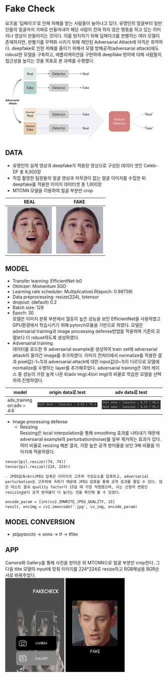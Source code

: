 ﻿# Fake Check
 요즈음 ‘딥페이크’로 인해 피해를 받는 사람들이 늘어나고 있다. 유명인의 얼굴부터 일반인들의 얼굴까지 가짜로 만들어내어 해당 사람이 전혀 하지 않은 행동을 하고 있는 이미지나 영상이 만들어지는 것이다. 
이를 방지하기 위해 딥페이크를 판별하는 여러 모델이 존재하지만, 판별기를 무력화 시키기 위해 제안된 Adversarial Attack에 아직은 취약하다.
deepfake로 인한 피해를 줄이기 위해서 모델 방해공격(adversarial attack)에도 robust한 모델을 구축하고, 애플리케이션을 구현하여 deepfake 방어에 대해 사람들의 접근성을 높이는 것을 목표로 본 과제를 수행했다.
<img height="240" src="https://github.com/CapstoneDesign-FakeCheck/FakeCheck/blob/master/pic/main_pic.jpg"/><br>
## DATA
* 유명인의 실제 영상과 deepfake가 적용된 영상으로 구성된 데이터 셋인 Celeb-DF 총 8,000장
* 직접 촬영한 팀원들의 얼굴 영상과 저작권이 없는 얼굴 이미지를 수집한 뒤 deepfake를 적용한 이미지 데이터셋 총 1,000장
* MTCNN 모델을 이용하여 얼굴 부분만 crop

|REAL|FAKE|
|---|---|
|<img height="150" src="https://github.com/CapstoneDesign-FakeCheck/FakeCheck/blob/master/pic/real.png"/>|<img height="150" src="https://github.com/CapstoneDesign-FakeCheck/FakeCheck/blob/master/pic/fake.jpg"/>|
## MODEL
* Transfer learning: EfficientNet-b0
* Otimizer: Momentum SGD
* Learning rate scheduler: MultiplicativeLR(epoch: 0.98739)
* Data preprocessing: resize(224), totensor
* dropout: (default) 0.2
* Batch size: 128
* Epoch: 30<br>
모델은 이미지 분류 부분에서 월등히 높은 성능을 보인 EfficientNet을 사용하였고 GPU환경에서 학습시키기 위해 pytorch모듈을 기반으로 하였다.
모델은 adversarial training과 image processing defense방법을 적용하여 기존의 모델보다 더 robust하도록 생성하였다.
* Adversarial training<br>
데이터를 로드한 후 adversarial example을 생성하여 train set에 adversarial attack이 들어간 image를 추가하였다.
이미지 전처리에서 normalize를 적용한 결과 pixel값(-1&#126;1)과 adversarial attack에 대한 input값(0&#126;1)이 다르므로 모델에 normalize를 수행하는 layer를 추가해주었다.
adversarial training은 여러 케이스 중 성능이 가장 높게 나온 6(adv img):4(ori img)의 비율로 학습한 모델을 선택하여 진행하였다.

|model|origin data로 test|adv data로 test|
|---|---|---|
|adv_training<br>ori:adv = 4:6|<img width="300" src="https://github.com/CapstoneDesign-FakeCheck/FakeCheck/blob/master/pic/ori_test.png"/>|<img width="300" src="https://github.com/CapstoneDesign-FakeCheck/FakeCheck/blob/master/pic/adv_test.png"/>|
* Image processing defense<br>
	- Resizing<br>Resizing은 local interpolation을 통해 smoothing 효과를 나타내기 때문에 adversarial example의 perturbation(noise)를 일부 제거하는 효과가 있다. 여러 비율로 resizing 해본 결과, 가장 높은 공격 방어율을 보인 3배 비율을 이미지에 적용하였다. 
```
tensor2pil.resize((74, 74))
tensor2pil.resize((224, 224))
```
	- JPEG압축<br>JPEG 압축은 이미지의 고주파 구성요소를 압축하고, adversarial perturbation도 고주파에 속하기 때문에 JPEG 압축을 통해 공격 효과를 줄일 수 있다. 많은 테스트 결과 quality factor가 15일 때 가장 적절했으며, 이는 선형적 변환인 resizing보다 공격 방어율이 더 높다는 것을 확인해 볼 수 있었다.
```
encode_param = [int(cv2.IMWRITE_JPEG_QUALITY, 15]
result, encimg = cv2.imencode('.jpg', cv_img, encode_param)
```
## MODEL CONVERSION
* pt(pytorch) -> onnx -> tf -> tflite
## APP
Camera와 Gallery를 통해 사진을 받아온 뒤 MTCNN으로 얼굴 부분만 crop한다. 그 다음 tlite 모델의 input에 맞춰 이미지를 224*224로 resize하고 RGB채널을 BGR순서로 바꿔주었다.<br>
<img height="300" src="https://github.com/CapstoneDesign-FakeCheck/FakeCheck/blob/master/pic/app_main.png"/>
<img height="300" src="https://github.com/CapstoneDesign-FakeCheck/FakeCheck/blob/master/pic/app_result.png"/>